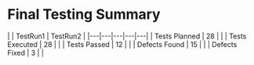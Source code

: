 # Final Testing Summary

|  | TestRun1 | TestRun2 |
|---|---|---|---|---|
| Tests Planned | 28 |  |
| Tests Executed | 28 |  |
| Tests Passed | 12 |  |
| Defects Found | 15 |  |
| Defects Fixed | 3 |  |
